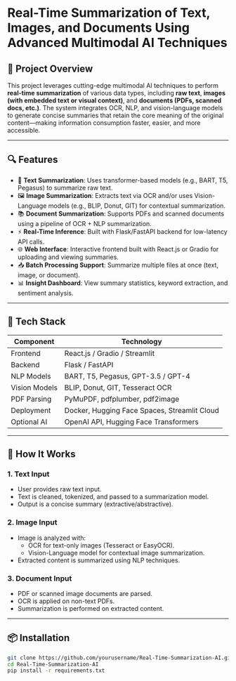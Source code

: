 
# Real-Time Summarization of Text, Images, and Documents Using Advanced Multimodal AI Techniques

## 🧠 Project Overview

This project leverages cutting-edge multimodal AI techniques to perform **real-time summarization** of various data types, including **raw text**, **images (with embedded text or visual context)**, and **documents (PDFs, scanned docs, etc.)**. The system integrates OCR, NLP, and vision-language models to generate concise summaries that retain the core meaning of the original content—making information consumption faster, easier, and more accessible.

---

## 🔍 Features

- 📄 **Text Summarization**: Uses transformer-based models (e.g., BART, T5, Pegasus) to summarize raw text.
- 🖼️ **Image Summarization**: Extracts text via OCR and/or uses Vision-Language models (e.g., BLIP, Donut, GIT) for contextual summarization.
- 📚 **Document Summarization**: Supports PDFs and scanned documents using a pipeline of OCR + NLP summarization.
- ⚡ **Real-Time Inference**: Built with Flask/FastAPI backend for low-latency API calls.
- 🌐 **Web Interface**: Interactive frontend built with React.js or Gradio for uploading and viewing summaries.
- 📥 **Batch Processing Support**: Summarize multiple files at once (text, image, or document).
- 📊 **Insight Dashboard**: View summary statistics, keyword extraction, and sentiment analysis.

---

## 🧰 Tech Stack

| Component     | Technology                             |
|---------------|-----------------------------------------|
| Frontend      | React.js / Gradio / Streamlit           |
| Backend       | Flask / FastAPI                         |
| NLP Models    | BART, T5, Pegasus, GPT-3.5 / GPT-4       |
| Vision Models | BLIP, Donut, GIT, Tesseract OCR         |
| PDF Parsing   | PyMuPDF, pdfplumber, pdf2image          |
| Deployment    | Docker, Hugging Face Spaces, Streamlit Cloud |
| Optional AI   | OpenAI API, Hugging Face Transformers   |

---

## 🚀 How It Works

### 1. Text Input
- User provides raw text input.
- Text is cleaned, tokenized, and passed to a summarization model.
- Output is a concise summary (extractive/abstractive).

### 2. Image Input
- Image is analyzed with:
  - OCR for text-only images (Tesseract or EasyOCR).
  - Vision-Language model for contextual image summarization.
- Extracted content is summarized using NLP techniques.

### 3. Document Input
- PDF or scanned image documents are parsed.
- OCR is applied on non-text PDFs.
- Summarization is performed on extracted content.

---

## 📦 Installation

```bash
git clone https://github.com/yourusername/Real-Time-Summarization-AI.git
cd Real-Time-Summarization-AI
pip install -r requirements.txt
